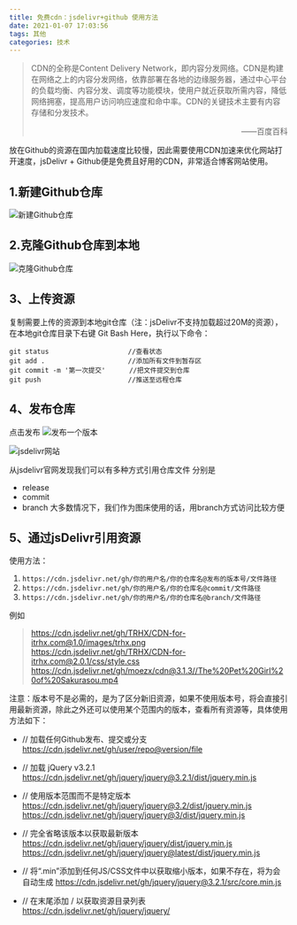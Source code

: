 ```yaml
---
title: 免费cdn：jsdelivr+github 使用方法
date: 2021-01-07 17:03:56
tags: 其他
categories: 技术
---
```

> CDN的全称是Content Delivery Network，即内容分发网络。CDN是构建在网络之上的内容分发网络，依靠部署在各地的边缘服务器，通过中心平台的负载均衡、内容分发、调度等功能模块，使用户就近获取所需内容，降低网络拥塞，提高用户访问响应速度和命中率。CDN的关键技术主要有内容存储和分发技术。
> <p align="right">——百度百科</p>
<!--more-->

放在Github的资源在国内加载速度比较慢，因此需要使用CDN加速来优化网站打开速度，jsDelivr + Github便是免费且好用的CDN，非常适合博客网站使用。

## 1.新建Github仓库
![新建Github仓库](https://cdn.jsdelivr.net/gh/lirifa/cdn/img/Snipaste_2021-01-08_15-06-41.png)

## 2.克隆Github仓库到本地
![克隆Github仓库](https://cdn.jsdelivr.net/gh/lirifa/cdn/img/Snipaste_2021-01-08_15-07-28.png)

## 3、上传资源
复制需要上传的资源到本地git仓库（注：jsDelivr不支持加载超过20M的资源），在本地git仓库目录下右键 Git Bash Here，执行以下命令：
```shell
git status                    //查看状态
git add .                     //添加所有文件到暂存区
git commit -m '第一次提交'      //把文件提交到仓库
git push                      //推送至远程仓库
```

## 4、发布仓库
点击发布
![发布一个版本](https://cdn.jsdelivr.net/gh/lirifa/cdn@main/img/Snipaste_2021-01-08_15-30-30.png)

![jsdelivr网站](https://cdn.jsdelivr.net/gh/lirifa/cdn@main/img/Snipaste_2021-01-08_15-59-42.png)

从jsdelivr官网发现我们可以有多种方式引用仓库文件
分别是
- release
- commit
- branch
大多数情况下，我们作为图床使用的话，用branch方式访问比较方便

## 5、通过jsDelivr引用资源
使用方法：
1. `https://cdn.jsdelivr.net/gh/你的用户名/你的仓库名@发布的版本号/文件路径`
2. `https://cdn.jsdelivr.net/gh/你的用户名/你的仓库名@commit/文件路径`
3. `https://cdn.jsdelivr.net/gh/你的用户名/你的仓库名@branch/文件路径`

例如
> https://cdn.jsdelivr.net/gh/TRHX/CDN-for-itrhx.com@1.0/images/trhx.png
  https://cdn.jsdelivr.net/gh/TRHX/CDN-for-itrhx.com@2.0.1/css/style.css
  https://cdn.jsdelivr.net/gh/moezx/cdn@3.1.3//The%20Pet%20Girl%20of%20Sakurasou.mp4

注意：版本号不是必需的，是为了区分新旧资源，如果不使用版本号，将会直接引用最新资源，除此之外还可以使用某个范围内的版本，查看所有资源等，具体使用方法如下：

- // 加载任何Github发布、提交或分支
  https://cdn.jsdelivr.net/gh/user/repo@version/file

- // 加载 jQuery v3.2.1
  https://cdn.jsdelivr.net/gh/jquery/jquery@3.2.1/dist/jquery.min.js
  
- // 使用版本范围而不是特定版本
  https://cdn.jsdelivr.net/gh/jquery/jquery@3.2/dist/jquery.min.js
  https://cdn.jsdelivr.net/gh/jquery/jquery@3/dist/jquery.min.js
  
- // 完全省略该版本以获取最新版本
  https://cdn.jsdelivr.net/gh/jquery/jquery/dist/jquery.min.js
  https://cdn.jsdelivr.net/gh/jquery/jquery@latest/dist/jquery.min.js
  
- // 将“.min”添加到任何JS/CSS文件中以获取缩小版本，如果不存在，将为会自动生成
  https://cdn.jsdelivr.net/gh/jquery/jquery@3.2.1/src/core.min.js
  
- // 在末尾添加 / 以获取资源目录列表
  https://cdn.jsdelivr.net/gh/jquery/jquery/
